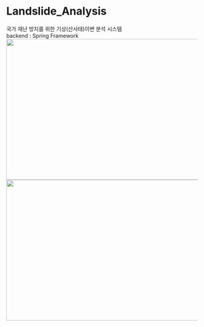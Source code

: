 # Landslide_Analysis

국가 재난 방지를 위한 기상(산사태)이변 분석 시스템
<br>backend : Spring Framework
<img src="https://user-images.githubusercontent.com/54830451/95164385-da386900-07e4-11eb-9876-8782d790fb3a.PNG"  width="700" height="370"><br>
<img src="https://user-images.githubusercontent.com/54830451/95164766-9003b780-07e5-11eb-9611-77351aa6fce0.PNG"  width="700" height="370">

